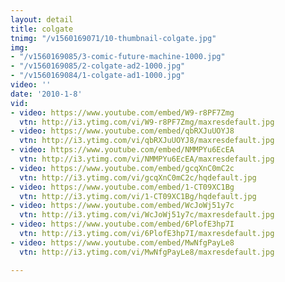 ```yaml
---
layout: detail
title: colgate
tnimg: "/v1560169071/10-thumbnail-colgate.jpg"
img:
- "/v1560169085/3-comic-future-machine-1000.jpg"
- "/v1560169085/2-colgate-ad2-1000.jpg"
- "/v1560169084/1-colgate-ad1-1000.jpg"
video: ''
date: '2010-1-8'
vid:
- video: https://www.youtube.com/embed/W9-r8PF7Zmg
  vtn: http://i3.ytimg.com/vi/W9-r8PF7Zmg/maxresdefault.jpg
- video: https://www.youtube.com/embed/qbRXJuUOYJ8
  vtn: http://i3.ytimg.com/vi/qbRXJuUOYJ8/maxresdefault.jpg
- video: https://www.youtube.com/embed/NMMPYu6EcEA
  vtn: http://i3.ytimg.com/vi/NMMPYu6EcEA/maxresdefault.jpg
- video: https://www.youtube.com/embed/gcqXnC0mC2c
  vtn: http://i3.ytimg.com/vi/gcqXnC0mC2c/hqdefault.jpg
- video: https://www.youtube.com/embed/1-CT09XC1Bg
  vtn: http://i3.ytimg.com/vi/1-CT09XC1Bg/hqdefault.jpg
- video: https://www.youtube.com/embed/WcJoWj51y7c
  vtn: http://i3.ytimg.com/vi/WcJoWj51y7c/maxresdefault.jpg
- video: https://www.youtube.com/embed/6PlofE3hp7I
  vtn: http://i3.ytimg.com/vi/6PlofE3hp7I/maxresdefault.jpg
- video: https://www.youtube.com/embed/MwNfgPayLe8
  vtn: http://i3.ytimg.com/vi/MwNfgPayLe8/maxresdefault.jpg

---
```


